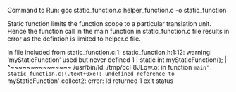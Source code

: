 Command to Run:
gcc static_function.c helper_function.c -o static_function


Static function limits the function scope to a particular translation unit. Hence 
the function call in the main function in static_function.c file results in error as
the defintion is limited to helper.c file.


In file included from static_function.c:1:
static_function.h:1:12: warning: ‘myStaticFunction’ used but never defined
    1 | static int myStaticFunction();
      |            ^~~~~~~~~~~~~~~~
/usr/bin/ld: /tmp/ccF8JLqw.o: in function `main':
static_function.c:(.text+0xe): undefined reference to `myStaticFunction'
collect2: error: ld returned 1 exit status

